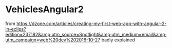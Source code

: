 # VehiclesAngular2
from https://dzone.com/articles/creating-my-first-web-app-with-angular-2-in-eclips?edition=237182&amp;utm_source=Spotlight&amp;utm_medium=email&amp;utm_campaign=web%20dev%202016-10-27 badly explained
